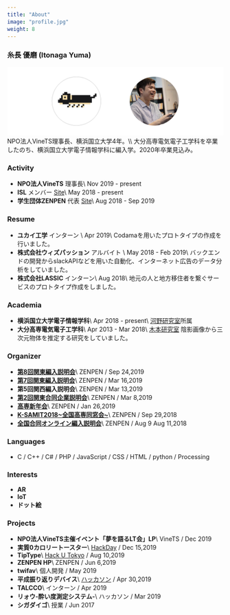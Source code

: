 ```yaml
---
title: "About"
image: "profile.jpg"
weight: 8
---
```


### 糸長 優磨 (Itonaga Yuma)
<img src="about.png" class="img-none-shadow">
<!-- ![Sample image](about.png) -->
NPO法人VineTS理事長、横浜国立大学4年。\\
大分高専電気電子工学科を卒業したのち、横浜国立大学電子情報学科に編入学。2020年卒業見込み。

### Activity <i class="fas fa-flag"></i>
- **NPO法人VineTS** 理事長\\
  Nov 2019 - present
- **ISL** メンバー [Site](https://ynu-isc-isl2015.jimdofree.com/)\\
  May 2018 - present
- **学生団体ZENPEN** 代表 [Site](https://www.zenpen-kosen.com/)\\
  Aug 2018 - Sep 2019

### Resume <i class="fas fa-briefcase"></i>
- **ユカイ工学** インターン \\
  Apr 2019\\
  Codamaを用いたプロトタイプの作成を行いました。
- **株式会社ウィズパッション** アルバイト \\
  May 2018 - Feb 2019\\
  バックエンドの開発からslackAPIなどを用いた自動化、インターネット広告のデータ分析をしていました。
- **株式会社LASSIC** インターン\\
  Aug 2018\\
  地元の人と地方移住者を繋ぐサービスのプロトタイプ作成をしました。

### Academia <i class="fas fa-user-graduate"></i>
- **横浜国立大学電子情報学科**\\
  Apr 2018 - present\\
  [河野研究室](http://www.kohnolab.dnj.ynu.ac.jp/)所属
- **大分高専電気電子工学科**\\
  Apr 2013 - Mar 2018\\
  [木本研究室](https://www.kimotolab.ml/) 陰影画像から三次元物体を推定する研究をしていました。

### Organizer <i class="fas fa-user-alt"></i>
- **[第8回関東編入説明会](https://www.zenpen-kosen.com/blog/report-jobhunting3rd/)**\\
  ZENPEN / Sep 24,2019
- **[第7回関東編入説明会](https://www.zenpen-kosen.com/blog/transferconf-7th-tokyo/)**\\
  ZENPEN / Mar 16,2019
- **第5回関西編入説明会**\\
  ZENPEN / Mar 13,2019
- **[第2回関東合同企業説明会](https://www.zenpen-kosen.com/blog/report-jobhunting3rd/)**\\
  ZENPEN / Mar 8,2019
- **[高専新年会](https://www.zenpen-kosen.com/blog/events2018-1/)**\\
  ZENPEN / Jan 26,2019
- **[K-SAMIT2018~全国高専同窓会~](https://ksamit.doorkeeper.jp/events/79554)**\\
  ZENPEN / Sep 29,2018
- **[全国合同オンライン編入説明会](https://www.zenpen-kosen.com/blog/event-online01/)**\\
  ZENPEN / Aug 9 Aug 11,2018

### Languages <i class="fas fa-code"></i>
- C / C++ / C# / PHP / JavaScript / CSS / HTML / python / Processing
  
### Interests <i class="fas fa-lightbulb"></i>
- **AR**
- **IoT**
- **ドット絵**
  
### Projects <i class="fas fa-wrench"></i>
- **NPO法人VineTS主催イベント「夢を語るLT会」LP**\\
  VineTS / Dec 2019
- **実質0カロリートースター**\\
  [HackDay](https://hackday.jp/) / Dec 15,2019
- **TipType**\\
  [Hack U Tokyo](https://hacku.yahoo.co.jp/hacku2019tokyo/) / Aug 10,2019
- **ZENPEN HP**\\
  ZENPEN / Jun 6,2019
- **twifav**\\
  個人開発 / May 2019
- **平成振り返りデバイス**\\
  [ハッカソン](https://www.cyberagent.co.jp/careers/students/event/detail/id=22909) / Apr 30,2019
- **TALCCO**\\
  インターン / Apr 2019
- **リォウ-酔い度測定システム-**\\
  ハッカソン / Mar 2019
- **シガダイゴ**\\
  授業 / Jun 2017